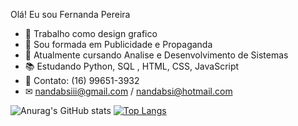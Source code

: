 Olá! Eu sou Fernanda Pereira

- 📝 Trabalho como design grafico
- 📙 Sou formada em Publicidade e Propaganda
- 📘 Atualmente cursando Analise e Desenvolvimento de Sistemas
- 📚 Estudando Python, SQL , HTML, CSS, JavaScript
- 📱 Contato: (16) 99651-3932
- ✉ nandabsiii@gmail.com / nandabsi@hotmail.com


 ![Anurag's GitHub stats](https://github-readme-stats.vercel.app/api?username=nandabsiii-web&show_icons=true&theme=dark)
[![Top Langs](https://github-readme-stats.vercel.app/api/top-langs/?username=nandabsiii-web&layout=donut)](https://github.com/nandabsiii-web/github-readme-stats)
